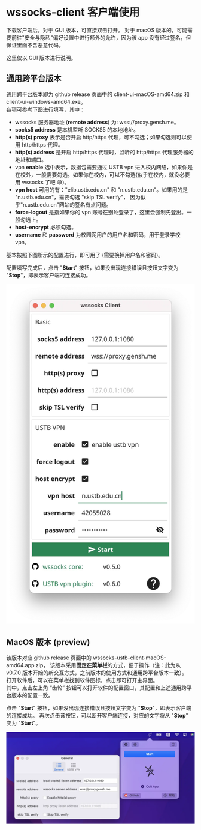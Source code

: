 # wssocks-client 客户端使用

下载客户端后，对于 GUI 版本，可直接双击打开。 
对于 macOS 版本的，可能需要前往"安全与隐私"偏好设置中进行额外的允许，因为该 app 没有经过签名，但保证里面不含恶意代码。 

这里仅以 GUI 版本进行说明。

## 通用跨平台版本
通用跨平台版本即为 github release 页面中的 client-ui-macOS-amd64.zip 和 client-ui-windows-amd64.exe。  
各项可参考下图进行填写，其中：
- wssocks 服务器地址 (**remote address**) 为: wss://proxy.gensh.me。
- **socks5 address** 是本机监听 SOCKS5 的本地地址。
- **http(s) proxy** 表示是否开启 http/https 代理，可不勾选；如果勾选则可以使用 http/https 代理。
- **http(s) address** 是开启 http/https 代理时，监听的 http/https 代理服务器的地址和端口。
- vpn **enable** 选中表示，数据包需要通过 USTB vpn 进入校内网络，如果你是在校外，一般需要勾选。如果你在校内，可以不勾选(似乎在校内，就没必要用 wssocks 了吧 😅)。
- **vpn host** 可用的有："elib.ustb.edu.cn" 和 "n.ustb.edu.cn"。如果用的是 "n.ustb.edu.cn"，需要勾选 "skip TSL verify"，
  因为似乎"n.ustb.edu.cn"网站的签名有点问题。
- **force-logout** 是指如果你的 vpn 账号在别处登录了，这里会强制先登出。一般勾选上。
- **host-encrypt** 必须勾选。
- **username** 和 **password** 为校园网用户的用户名和密码，用于登录学校 vpn。

基本按照下图所示的配置进行，即可用了 (需要换掉用户名和密码)。

配置填写完成后，点击 "**Start**" 按钮，如果没出现连接错误且按钮文字变为 "**Stop**"，即表示客户端的连接成功。

![](./resource/client.webp)

## MacOS 版本 (preview)
该版本对应 github release 页面中的 wssocks-ustb-client-macOS-amd64.app.zip，
该版本采用**固定在菜单栏**的方式，便于操作（注：此为从 v0.7.0 版本开始的新交互方式，之前版本的使用方式和通用跨平台版本一致）。  
打开软件后，可以在菜单栏找到软件图标，点击即可打开主界面。  
其中，点击左上角 “齿轮” 按钮可以打开软件的配置窗口，其配置和上述通用跨平台版本的配置一致。

点击 "**Start**" 按钮，如果没出现连接错误且按钮文字变为 "**Stop**"，即表示客户端的连接成功。
再次点击该按钮，可以断开客户端连接，对应的文字将从 "**Stop**" 变为 "**Start**"。

![](./resource/macos-client.webp)

